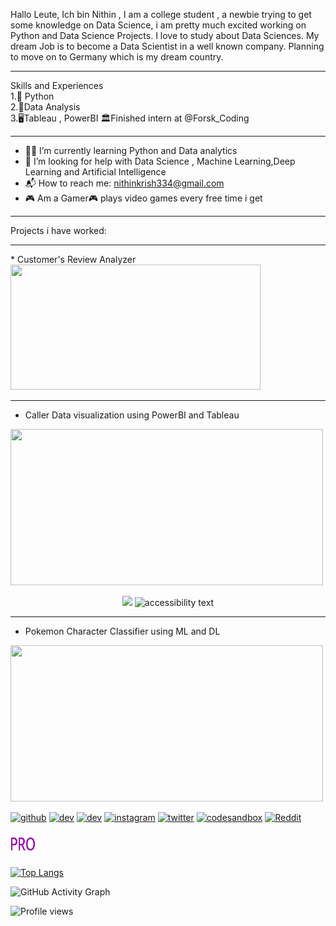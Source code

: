 Hallo Leute, Ich bin Nithin , I am a college student , a newbie trying to get some knowledge on Data Science, i am pretty much excited working on Python and Data Science Projects. I love to study about Data Sciences. My dream Job is to become a Data Scientist in a well known company. Planning to move on to Germany which is my dream country.
<hr>


Skills and Experiences\
1.🐍 Python\
2.💟Data Analysis\
3.🖥️Tableau , PowerBI
🏛️Finished intern at @Forsk_Coding 

<hr>

- 🧑‍🎓 I’m currently learning Python and Data analytics 
- 🤔 I’m looking for help with Data Science , Machine Learning,Deep Learning and Artificial Intelligence 
- 📬 How to reach me: nithinkrish334@gmail.com 
- 🎮 Am a Gamer:video_game: plays video games every free time i get 

<hr>


Projects i have worked:
<hr>
* Customer's Review Analyzer 
<img src="https://user-images.githubusercontent.com/100270525/163029667-51f11b7a-1fcd-4e9b-8233-76fe06618acf.gif" width="400" height="200" />
<hr>

* Caller Data visualization using PowerBI and Tableau

<img src="https://user-images.githubusercontent.com/100270525/163028972-ef169b85-cb0e-462d-bc1e-7cec68405144.gif" width="500" height="250" />
<p align="center">
  <img src="https://user-images.githubusercontent.com/100270525/163030694-c2e7d134-32a4-451e-a693-8cfa3a626af3.png " width="350">
  <img src="your_relative_path_here_number_2_large_name" width="350" alt="accessibility text">
</p>
<hr>

* Pokemon Character Classifier using ML and DL

<img src="https://user-images.githubusercontent.com/100270525/163028307-d3c50f6f-2e90-469e-af80-cb0f5e0405a6.gif" width="500" height="250" />





[<img src='https://cdn.jsdelivr.net/npm/simple-icons@3.0.1/icons/github.svg' alt='github' height='40'>](https://github.com/nitinkrishnan)  [<img src='https://cdn.jsdelivr.net/npm/simple-icons@3.0.1/icons/dev-dot-to.svg' alt='dev' height='40'>](https://dev.to/@nitinkrishnan)  [<img src='https://cdn.jsdelivr.net/npm/simple-icons@3.0.1/icons/hashnode.svg' alt='dev' height='40'>](https://hashnode.com/@nithin258)  [<img src='https://cdn.jsdelivr.net/npm/simple-icons@3.0.1/icons/instagram.svg' alt='instagram' height='40'>](https://www.instagram.com/__am__nitin/)  [<img src='https://cdn.jsdelivr.net/npm/simple-icons@3.0.1/icons/twitter.svg' alt='twitter' height='40'>](https://twitter.com/hecker334)  [<img src='https://cdn.jsdelivr.net/npm/simple-icons@3.0.1/icons/codesandbox.svg' alt='codesandbox' height='40'>](https://codesandbox.io/u/@nitinkrishnan)  [<img src='https://cdn.jsdelivr.net/npm/simple-icons@3.0.1/icons/reddit.svg' alt='Reddit' height='40'>](https://www.reddit.com/user/Nithin_Krishnan_)  

<a href='https://github.com/pricing'><img src='https://raw.githubusercontent.com/acervenky/animated-github-badges/master/assets/pro.gif' width='40' height='40'></a> 

[![Top Langs](https://github-readme-stats.vercel.app/api/top-langs/?username=nitinkrishnan)](https://github.com/anuraghazra/github-readme-stats)

![GitHub Activity Graph](https://activity-graph.herokuapp.com/graph?username=nitinkrishnan)  

![Profile views](https://gpvc.arturio.dev/nitinkrishnan)  

